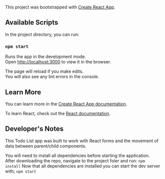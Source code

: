 This project was bootstrapped with [Create React App](https://github.com/facebook/create-react-app).

## Available Scripts

In the project directory, you can run:

### `npm start`

Runs the app in the development mode.<br />
Open [http://localhost:3000](http://localhost:3000) to view it in the browser.

The page will reload if you make edits.<br />
You will also see any lint errors in the console.

## Learn More

You can learn more in the [Create React App documentation](https://facebook.github.io/create-react-app/docs/getting-started).

To learn React, check out the [React documentation](https://reactjs.org/).

## Developer's Notes

This Todo List app was built to work with React forms and the movement of data between parent/child components.

You will need to install all dependencies before starting the application. After downloading the repo, navigate to the project foler and run:
`npm install`
Now that all dependencies are installed you can start the dev server with;
`npm start`